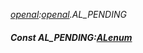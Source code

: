 _[openal](../../modules/openal/openal-module.md):[openal](../../modules/openal/openal-module.md).AL\_PENDING_
##### Const AL\_PENDING:[ALenum](../../modules/openal/openal-alenum.md)
